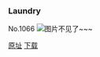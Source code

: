 ### Laundry
No.1066
![图片不见了~~~](https://imgs.xkcd.com/comics/laundry.png)

[原址](https://xkcd.com//1066) [下载](https://imgs.xkcd.com/comics/laundry.png)

